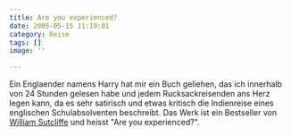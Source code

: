 ```yaml
---
title: Are you experienced?
date: 2005-05-15 11:19:01
category: Reise
tags: []
image: ''

---
```


Ein Englaender namens Harry hat mir ein Buch geliehen, das ich innerhalb von 24 Stunden gelesen habe und jedem Rucksackreisenden ans Herz legen kann, da es sehr satirisch und etwas kritisch die Indienreise eines englischen Schulabsolventen beschreibt. Das Werk ist ein Bestseller von [William Sutcliffe](http://www.topwritecorner.com/reviews/review17.htm) und heisst "Are you experienced?".
